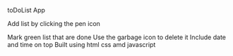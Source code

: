 toDoList App 

Add list by clicking the pen icon

Mark green list that are done
Use the garbage icon to delete it
Include date and time on top
Built using html css amd javascript
